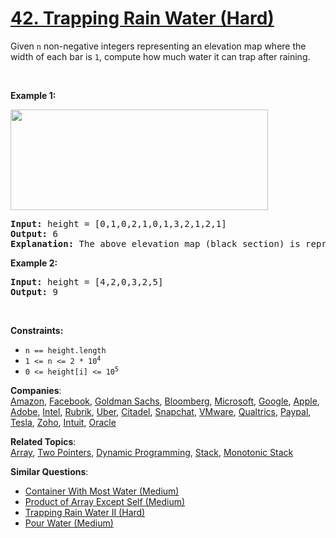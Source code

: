 # [42. Trapping Rain Water (Hard)](https://leetcode.com/problems/trapping-rain-water/)

<p>Given <code>n</code> non-negative integers representing an elevation map where the width of each bar is <code>1</code>, compute how much water it can trap after raining.</p>

<p>&nbsp;</p>
<p><strong>Example 1:</strong></p>
<img src="https://assets.leetcode.com/uploads/2018/10/22/rainwatertrap.png" style="width: 412px; height: 161px;">
<pre><strong>Input:</strong> height = [0,1,0,2,1,0,1,3,2,1,2,1]
<strong>Output:</strong> 6
<strong>Explanation:</strong> The above elevation map (black section) is represented by array [0,1,0,2,1,0,1,3,2,1,2,1]. In this case, 6 units of rain water (blue section) are being trapped.
</pre>

<p><strong>Example 2:</strong></p>

<pre><strong>Input:</strong> height = [4,2,0,3,2,5]
<strong>Output:</strong> 9
</pre>

<p>&nbsp;</p>
<p><strong>Constraints:</strong></p>

<ul>
	<li><code>n == height.length</code></li>
	<li><code>1 &lt;= n &lt;= 2 * 10<sup>4</sup></code></li>
	<li><code>0 &lt;= height[i] &lt;= 10<sup>5</sup></code></li>
</ul>

**Companies**:  
[Amazon](https://leetcode.com/company/amazon), [Facebook](https://leetcode.com/company/facebook), [Goldman Sachs](https://leetcode.com/company/goldman-sachs), [Bloomberg](https://leetcode.com/company/bloomberg), [Microsoft](https://leetcode.com/company/microsoft), [Google](https://leetcode.com/company/google), [Apple](https://leetcode.com/company/apple), [Adobe](https://leetcode.com/company/adobe), [Intel](https://leetcode.com/company/intel), [Rubrik](https://leetcode.com/company/rubrik), [Uber](https://leetcode.com/company/uber), [Citadel](https://leetcode.com/company/citadel), [Snapchat](https://leetcode.com/company/snapchat), [VMware](https://leetcode.com/company/vmware), [Qualtrics](https://leetcode.com/company/qualtrics), [Paypal](https://leetcode.com/company/paypal), [Tesla](https://leetcode.com/company/tesla), [Zoho](https://leetcode.com/company/zoho), [Intuit](https://leetcode.com/company/intuit), [Oracle](https://leetcode.com/company/oracle)

**Related Topics**:  
[Array](https://leetcode.com/tag/array/), [Two Pointers](https://leetcode.com/tag/two-pointers/), [Dynamic Programming](https://leetcode.com/tag/dynamic-programming/), [Stack](https://leetcode.com/tag/stack/), [Monotonic Stack](https://leetcode.com/tag/monotonic-stack/)

**Similar Questions**:

- [Container With Most Water (Medium)](https://leetcode.com/problems/container-with-most-water/)
- [Product of Array Except Self (Medium)](https://leetcode.com/problems/product-of-array-except-self/)
- [Trapping Rain Water II (Hard)](https://leetcode.com/problems/trapping-rain-water-ii/)
- [Pour Water (Medium)](https://leetcode.com/problems/pour-water/)
